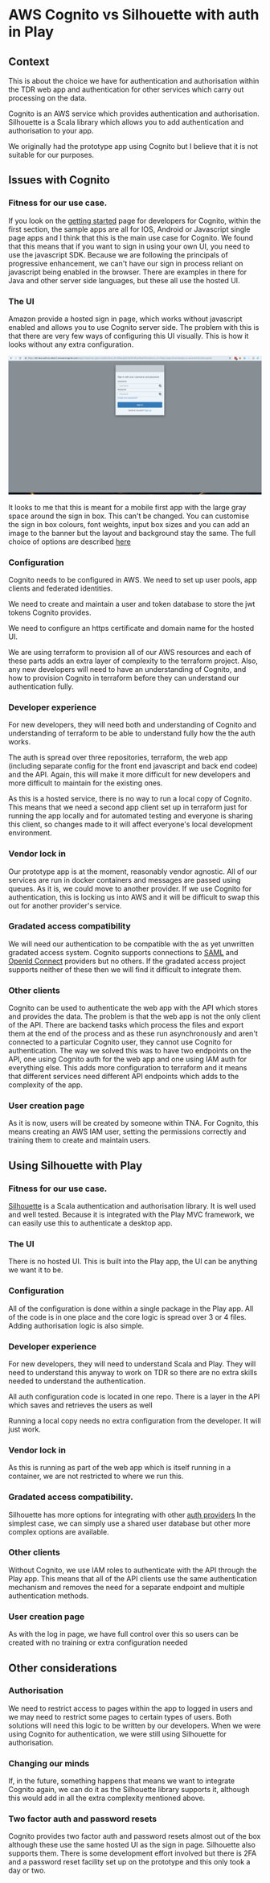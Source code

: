 # AWS Cognito vs Silhouette with auth in Play

## Context
This is about the choice we have for authentication and authorisation within the TDR web app and authentication for other services which carry out processing on the data. 

Cognito is an AWS service which provides authentication and authorisation. 
Silhouette is a Scala library which allows you to add authentication and authorisation to your app.

We originally had the prototype app using Cognito but I believe that it is not suitable for our purposes.

## Issues with Cognito

### Fitness for our use case. 

If you look on the [getting started] page for developers for Cognito, within the first section, the sample apps are all for IOS, Android or Javascript single page apps and I think that this is the main use case for Cognito. 
We found that this means that if you want to sign in using your own UI, you need to use the javascript SDK. Because we are following the principals of progressive enhancement, we can't have our sign in process reliant on javascript being enabled in the browser.
There are examples in there for Java and other server side languages, but these all use the hosted UI.

### The UI
Amazon provide a hosted sign in page, which works without javascript enabled and allows you to use Cognito server side. The problem with this is that there are very few ways of configuring this UI visually. This is how it looks without any extra configuration.
 
![cognito hosted sign in page][sign in]

It looks to me that this is meant for a mobile first app with the large gray space around the sign in box. This can't be changed.
You can customise the sign in box colours, font weights, input box sizes and you can add an image to the banner but the layout and background stay the same. The full choice of options are described [here]

### Configuration
Cognito needs to be configured in AWS. We need to set up user pools, app clients and federated identities.

We need to create and maintain a user and token database to store the jwt tokens Cognito provides.

We need to configure an https certificate and domain name for the hosted UI.

We are using terraform to provision all of our AWS resources and each of these parts adds an extra layer of complexity to the terraform project.
Also, any new developers will need to have an understanding of Cognito, and how to provision Cognito in terraform before they can understand our authentication fully. 

### Developer experience
For new developers, they will need both and understanding of Cognito and understanding of terraform to be able to understand fully how the the auth works.

The auth is spread over three repositories, terraform, the web app (including separate config for the front end javascript and back end codee) and the API. 
Again, this will make it more difficult for new developers and more difficult to maintain for the existing ones.

As this is a hosted service, there is no way to run a local copy of Cognito. 
This means that we need a second app client set up in terraform just for running the app locally and for automated testing and everyone is sharing this client, so changes made to it will affect everyone's local development environment.

### Vendor lock in
Our prototype app is at the moment, reasonably vendor agnostic. 
All of our services are run in docker containers and messages are passed using queues. 
As it is, we could move to another provider. 
If we use Cognito for authentication, this is locking us into AWS and it will be difficult to swap this out for another provider's service.

### Gradated access compatibility
We will need our authentication to be compatible with the as yet unwritten gradated access system. 
Cognito supports connections to [SAML] and [OpenId Connect] providers but no others. If the gradated access project supports neither of these then we will find it difficult to integrate them.

### Other clients
Cognito can be used to authenticate the web app with the API which stores and provides the data. The problem is that the web app is not the only client of the API.
There are backend tasks which process the files and export them at the end of the process and as these run asynchronously and aren't connected to a particular Cognito user, they cannot use Cognito for authentication. 
The way we solved this was to have two endpoints on the API, one using Cognito auth for the web app and one using IAM auth for everything else. 
This adds more configuration to terraform and it means that different services need different API endpoints which adds to the complexity of the app.

### User creation page         
As it is now, users will be created by someone within TNA. For Cognito, this means creating an AWS IAM user, setting the permissions correctly and training them to create and maintain users. 


## Using Silhouette with Play

### Fitness for our use case.
[Silhouette] is a Scala authentication and authorisation library. It is well used and well tested. Because it is integrated with the Play MVC framework, we can easily use this to authenticate a desktop app.

### The UI
There is no hosted UI. This is built into the Play app, the UI can be anything we want it to be.

### Configuration
All of the configuration is done within a single package in the Play app. All of the code is in one place and the core logic is spread over 3 or 4 files. Adding authorisation logic is also simple.

### Developer experience
For new developers, they will need to understand Scala and Play. They will need to understand this anyway to work on TDR so there are no extra skills needed to understand the authentication.

All auth configuration code is located in one repo. There is a layer in the API which saves and retrieves the users as well 

Running a local copy needs no extra configuration from the developer. It will just work.

### Vendor lock in
As this is running as part of the web app which is itself running in a container, we are not restricted to where we run this.

### Gradated access compatibility.
Silhouette has more options for integrating with other [auth providers] In the simplest case, we can simply use a shared user database but other more complex options are available.

### Other clients
Without Cognito, we use IAM roles to authenticate with the API through the Play app. This means that all of the API clients use the same authentication mechanism and removes the need for a separate endpoint and multiple authentication methods.

### User creation page
As with the log in page, we have full control over this so users can be created with no training or extra configuration needed 

## Other considerations

### Authorisation
We need to restrict access to pages within the app to logged in users and we may need to restrict some pages to certain types of users.
Both solutions will need this logic to be written by our developers. When we were using Cognito for authentication, we were still using Silhouette for authorisation.

### Changing our minds
If, in the future, something happens that means we want to integrate Cognito again, we can do it as the Silhouette library supports it, although this would add in all the extra complexity mentioned above.

### Two factor auth and password resets
Cognito provides two factor auth and password resets almost out of the box although these use the same hosted UI as the sign in page.
Silhouette also supports them. There is some development effort involved but there is 2FA and a password reset facility set up on the prototype and this only took a day or two.
   
 
[auth providers]: https://www.silhouette.rocks/docs/config-introduction
[Silhouette]: https://www.silhouette.rocks/
[SAML]: https://docs.aws.amazon.com/cognito/latest/developerguide/cognito-user-pools-saml-idp.html
[OpenID Connect]: https://docs.aws.amazon.com/cognito/latest/developerguide/cognito-user-pools-identity-provider.html#cognito-user-pools-oidc-providers
[here]: https://docs.aws.amazon.com/cognito/latest/developerguide/cognito-user-pools-app-ui-customization.html
[sign in]: images/cognito-sign-in.png
[getting started]: https://aws.amazon.com/cognito/dev-resources/